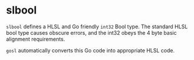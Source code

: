# slbool

`slbool` defines a HLSL and Go friendly `int32` Bool type.  The standard HLSL bool type causes obscure errors, and the int32 obeys the 4 byte basic alignment requirements.

`gosl` automatically converts this Go code into appropriate HLSL code.


